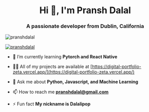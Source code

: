 <h1 align="center">Hi 👋, I'm Pransh Dalal</h1>
<h3 align="center">A passionate developer from Dublin, California</h3>

<p align="left"> <img src="https://komarev.com/ghpvc/?username=pranshdalal&label=Profile%20views&color=0e75b6&style=flat" alt="pranshdalal" /> </p>

<p align="left"> <a href="https://github.com/ryo-ma/github-profile-trophy"><img src="https://github-profile-trophy.vercel.app/?username=pranshdalal" alt="pranshdalal" /></a> </p>

- 🌱 I’m currently learning **Pytorch and React Native**

- 👨‍💻 All of my projects are available at [https://digital-portfolio-zeta.vercel.app/](https://digital-portfolio-zeta.vercel.app/)

- 💬 Ask me about **Python, Javascript, and Machine Learning**

- 📫 How to reach me **pranshdalal@gmail.com**

- ⚡ Fun fact **My nickname is Dalalipop**





